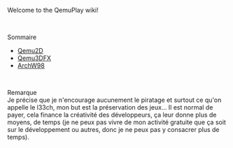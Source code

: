 Welcome to the QemuPlay wiki!

<br>

Sommaire
- [Qemu2D](./Qemu2D)
- [Qemu3DFX](./Qemu3DFX)
- [ArchW98](./ArchW98)

<br>

Remarque  
Je précise que je n'encourage aucunement le piratage et surtout ce qu'on appelle le l33ch, mon but est la préservation des jeux... Il est normal de payer, cela finance la créativité des développeurs, ça leur donne plus de moyens, de temps (je ne peux pas vivre de mon activité gratuite que ça soit sur le développement ou autres, donc je ne peux pas y consacrer plus de temps).

 
